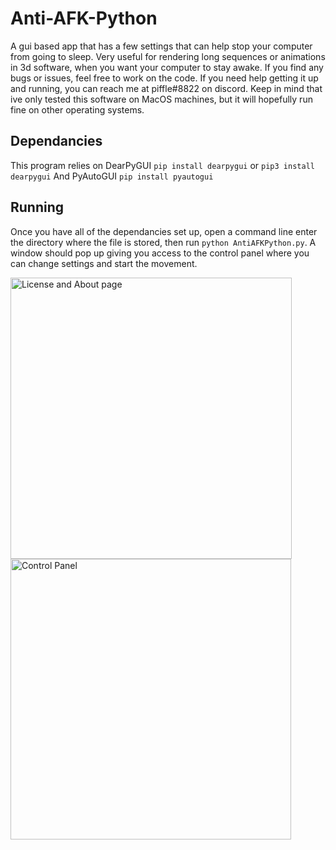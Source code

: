# Anti-AFK-Python
A gui based app that has a few settings that can help stop your computer from going to sleep. Very useful for rendering long sequences or animations in 3d software, when you want your computer to stay awake. If you find any bugs or issues, feel free to work on the code. If you need help getting it up and running, you can reach me at piffle#8822 on discord. Keep in mind that ive only tested this software on MacOS machines, but it will hopefully run fine on other operating systems.


## Dependancies
This program relies on DearPyGUI `pip install dearpygui` or `pip3 install dearpygui`
And PyAutoGUI `pip install pyautogui`

## Running
Once you have all of the dependancies set up, open a command line enter the directory where the file is stored, then run `python AntiAFKPython.py`. A window should pop up giving you access to the control panel where you can change settings and start the movement.


<img width="450" alt="License and About page" src="https://user-images.githubusercontent.com/43052612/119201709-4ac68a00-ba44-11eb-9882-2323af44672d.png">
<img width="449" alt="Control Panel" src="https://user-images.githubusercontent.com/43052612/119201714-4dc17a80-ba44-11eb-8380-33307ae3bfd5.png">
